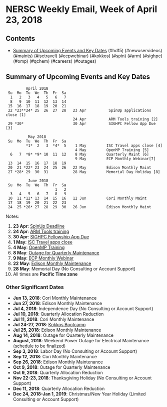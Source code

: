 # NERSC Weekly Email, Week of April 23, 2018 #

## Contents ## 

- [Summary of Upcoming Events and Key Dates](#dates)
(#hdf5)
(#newuservideos)
(#maints)
(#isctravel)
(#ecpwebinar)
(#kokkos)
(#spin)
(#arm)
(#sighpc)
(#omp)
(#qchem)
(#careers)
(#outages)

## Summary of Upcoming Events and Key Dates <a name="dates"/> ##

             April 2018
     Su  Mo  Tu  We  Th  Fr  Sa
      1   2   3   4   5   6   7
      8   9  10  11  12  13  14   
     15  16  17  18  19  20  21   
     22 *23**24* 25  26  27  28   23 Apr          SpinUp applications close [1]
                                  24 Apr          ARM Tools training [2]
     29 *30*                      30 Apr          SIGHPC Fellow App Due [3]

              May 2018
     Su  Mo  Tu  We  Th  Fr  Sa
             *1*  2   3  *4*  5    1 May         ISC Travel apps close [4]
                                   4 May         OpenMP Training [5]
      6   7  *8* *9* 10  11  12    8 May         Quarterly Maint [6]
                                   9 May         ECP Monthly Webinar[7]
     13  14  15  16  17  18  19
     20  21 *22* 23  24  25  26   22 May         Edison Monthly Maint
     27 *28* 29  30  31           28 May         Memorial Day Holiday [8]

              June 2018
     Su  Mo  Tu  We  Th  Fr  Sa
                          1   2
      3   4   5   6   7   8   9
     10  11 *12* 13  14  15  16   12 Jun         Cori Monthly Maint 
     17  18  19  20  21  22  23
     24  25 *26* 27  28  29  30   26 Jun         Edison Monthly Maint 

Notes:
1. **23 Apr**: [SpinUp Deadline](#spin)
2. **24 Apr**: [ARM Tools training](#arm)
3. **30 Apr**: [SIGHPC Fellowship App Due](#sighpc)
4. **1 May**: [ISC Travel apps close](#isctravel)
5. **4 May**: [OpenMP Training](#omp)
6. **8 May**: [Outage for Quarterly Maintenance](#maints)
7. **9 May**: [ECP Monthly Webinar](#ecpwebinar)
8. **22 May**: [Edison Monthly Maintenance](#maints)
9. **28 May**: Memorial Day (No Consulting or Account Support)
10. All times are **Pacific Time zone**


### Other Significant Dates ###
- **Jun 13, 2018**: Cori Monthly Maintenance
- **Jun 27, 2018**: Edison Monthly Maintenance
- **Jul  4, 2018**: Independence Day (No Consulting or Account Support)
- **Jul 10, 2018**: Quarterly Allocation Reduction
- **Jul 11, 2018**: Cori Monthly Maintenance
- **Jul 24-27, 2018**: [Kokkos Bootcamp](#kokkos)
- **Jul 25, 2018**: Edison Monthly Maintenance
- **Aug 14, 2018**: Outage for Quarterly Maintenance
- **August, 2018**: Weekend Power Outage for Electrical Maintenance (schedule to be finalized)
- **Sep  3, 2018**: Labor Day (No Consulting or Account Support)
- **Sep 12, 2018**: Cori Monthly Maintenance
- **Sep 26, 2018**: Edison Monthly Maintenance
- **Oct  9, 2018**: Outage for Quarterly Maintenance
- **Oct  9, 2018**: Quarterly Allocation Reduction
- **Nov 22-23, 2018**: Thanksgiving Holiday (No Consulting or Account Support)
- **Dec 11, 2018**: Quarterly Allocation Reduction
- **Dec 24, 2018-Jan 1, 2019**: Christmas/New Year Holiday (Limited Consulting or Account Support)


